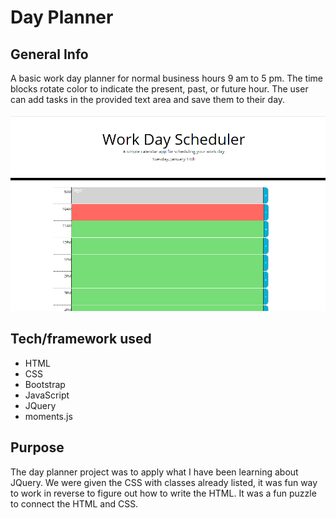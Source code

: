 # Day Planner

## General Info 

A basic work day planner for normal business hours 9 am to 5 pm. The time blocks rotate color to indicate the present, past, or future hour. The user can add tasks in the provided text area and save them to their day. 

![Day Planner](assets/images/screenshot.png)

## Tech/framework used
* HTML
* CSS
* Bootstrap
* JavaScript
* JQuery
* moments.js


## Purpose

The day planner project was to apply what I have been learning about JQuery. We were given the CSS with classes already listed, it was fun way to work in reverse to figure out how to write the HTML. It was a fun puzzle to connect the HTML and CSS. 

